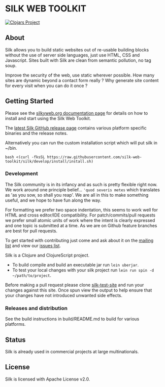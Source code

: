 # SILK WEB TOOLKIT

[![Clojars Project](https://img.shields.io/clojars/v/org.silkyweb/silk.svg)](https://clojars.org/org.silkyweb/silk)

## About

Silk allows you to build static websites out of re-usable building blocks without the use of server side languages, just use HTML, CSS and Javascript.  Sites built with Silk are clean from semantic pollution, no tag soup.

Improve the security of the web, use static wherever possible.  How many sites are dynamic beyond a contact form really ?  Why generate site content for every visit when you can do it once ?

## Getting Started

Please see the [silkyweb.org documentation page](http://www.silkyweb.org/documentation.html) for details on how to install and start using the Silk Web Toolkit.

The [latest Silk GitHub release page](https://github.com/silk-web-toolkit/silk/releases/latest) contains various platform specific binaries and the release notes.

Alternatively you can run the custom installation script which will put silk in ~/bin.

    bash <(curl -fksSL https://raw.githubusercontent.com/silk-web-toolkit/silk/develop/install/install.sh)

### Development

The Silk community is in its infancy and as such is pretty flexible right now.  We work around one principle belief... `'quod severis metes` which translates as 'as you sow, so shall you reap'.  We are all in this to make something useful, and we hope to have fun along the way.

For formatting we prefer two space indentation, this seems to work well for HTML and cross editor/IDE compatibility.  For patch/commits/pull requests we prefer small atomic units of work where the intent is clearly expressed and one topic is submitted at a time.  As we are on Github feature branches are best for pull requests.

To get started with contributing just come and ask about it on the [mailing list](http://groups.google.com/group/silk-user) and view our [issues list](https://github.com/organizations/silk-web-toolkit/dashboard/issues).

Silk is a Clojure and ClojureScript project. 

- To build compile and build an executable jar run `lein uberjar`.
- To test your local changes with your silk project run `lein run spin -d ~/path/to/project`.

Before making a pull request please clone [silk-test-site](https://github.com/silk-web-toolkit/silk-test-site) and run your changes against this site. Once spun view the output to help ensure that your changes have not introduced unwanted side effects.

### Releases and distribution

See the build instructions in build/README.md to build for various platforms.

## Status

Silk is already used in commercial projects at large multinationals.

## License

Silk is licensed with Apache License v2.0.
